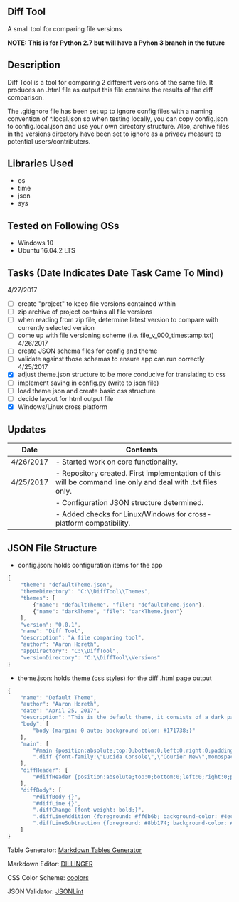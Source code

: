 ## Diff Tool
A small tool for comparing file versions

**NOTE: This is for Python 2.7 but will have a Pyhon 3 branch in the future**

## Description
Diff Tool is a tool for comparing 2 different versions of the same file. It produces an .html file as output
this file contains the results of the diff comparison. 

The .gitignore file has been set up to ignore config
files with a naming convention of \*.local.json so when testing locally, you can copy config.json to 
config.local.json and use your own directory structure. Also, archive files in the versions directory
have been set to ignore as a privacy measure to potential users/contributers.

## Libraries Used
* os
* time
* json
* sys

## Tested on Following OSs
* Windows 10
* Ubuntu 16.04.2 LTS

## Tasks (Date Indicates Date Task Came To Mind)
4/27/2017
* [ ] create "project" to keep file versions contained within
* [ ] zip archive of project contains all file versions
* [ ] when reading from zip file, determine latest version to compare with currently selected version
* [ ] come up with file versioning scheme (i.e. file_v_000_timestamp.txt)
4/26/2017
* [ ] create JSON schema files for config and theme
* [ ] validate against those schemas to ensure app can run correctly
4/25/2017
* [X] adjust theme.json structure to be more conducive for translating to css
* [ ] implement saving in config.py (write to json file)
* [ ] load theme json and create basic css structure
* [ ] decide layout for html output file
* [X] Windows/Linux cross platform

## Updates
| Date       | Contents                                                                                                    |
|------------|-------------------------------------------------------------------------------------------------------------|
|  4/26/2017 | - Started work on core functionality.                                                                       |
|  4/25/2017 | - Repository created. First implementation of this will be command line only and deal with .txt files only. |
|            | - Configuration JSON structure determined.                                                                  |
|            | - Added checks for Linux/Windows for cross-platform compatibility.                                          |

## JSON File Structure
* config.json: holds configuration items for the app
```javascript
{
	"theme": "defaultTheme.json",
	"themeDirectory": "C:\\DiffTool\\Themes",
	"themes": [
		{"name": "defaultTheme", "file": "defaultTheme.json"},
		{"name": "darkTheme", "file": "darkTheme.json"}
	],
	"version": "0.0.1",
	"name": "Diff Tool",
	"description": "A file comparing tool",
	"author": "Aaron Horeth",
	"appDirectory": "C:\\DiffTool",
	"versionDirectory": "C:\\DiffTool\\Versions"
}
```
* theme.json: holds theme (css styles) for the diff .html page output
```javascript
{
	"name": "Default Theme",
	"author": "Aaron Horeth",
	"date": "April 25, 2017",
	"description": "This is the default theme, it consists of a dark page background color with a lighter diff region.",
	"body": [
		"body {margin: 0 auto; background-color: #171738;}"
	],
	"main": [
		"#main {position:absolute;top:0;bottom:0;left:0;right:0;padding:10px;}",
		".diff {font-family:\"Lucida Console\",\"Courier New\",monospace; background-color:#efeae6;}"
	],
	"diffHeader": [
		"#diffHeader {position:absolute;top:0;bottom:0;left:0;right:0;padding:10px;}"
	],
	"diffBody": [
		"#diffBody {}",
		"#diffLine {}",
		".diffChange {font-weight: bold;}",
		".diffLineAddition {foreground: #ff6b6b; background-color: #4ecdc4;}",
		".diffLineSubtraction {foreground: #8bb174; background-color: #b6465f;}"
	]
}
```

Table Generator: [Markdown Tables Generator](http://www.tablesgenerator.com/markdown_tables)

Markdown Editor: [DILLINGER](http://dillinger.io/)

CSS Color Scheme: [coolors](https://coolors.co/efeae6-171738-b6465f-b5ca8d-8bb174)

JSON Validator: [JSONLint](http://jsonlint.com/)
